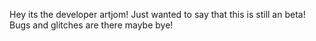 Hey its the developer artjom!
Just wanted to say that this is still an beta!
Bugs and glitches are there maybe
bye!
